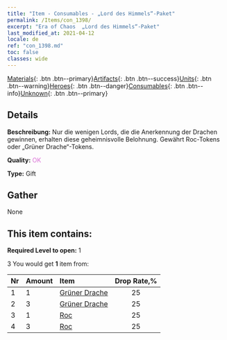 ```yaml
---
title: "Item - Consumables - „Lord des Himmels“-Paket"
permalink: /Items/con_1398/
excerpt: "Era of Chaos  „Lord des Himmels“-Paket"
last_modified_at: 2021-04-12
locale: de
ref: "con_1398.md"
toc: false
classes: wide
---
```

 [Materials](/de/Items/){: .btn .btn--primary}[Artifacts](/de/Items/Artifacts/){: .btn .btn--success}[Units](/de/Items/Units/){: .btn .btn--warning}[Heroes](/de/Items/Heroes/){: .btn .btn--danger}[Consumables](/de/Items/Consumables/){: .btn .btn--info}[Unknown](/de/Items/Unknown/){: .btn .btn--primary}

## Details
 **Beschreibung:** Nur die wenigen Lords, die die Anerkennung der Drachen gewinnen, erhalten diese geheimnisvolle Belohnung. Gewährt Roc-Tokens oder „Grüner Drache“-Tokens.

 **Quality:** <span style="color: #DA70D6">OK</span>

 **Type:** Gift

## Gather

  None

## This item contains:

 **Required Level to open:** 1

 3 You would get **1** item  from:

  | Nr | Amount |     Item    | Drop Rate,% |
  |:---|:-------|:------------|:---------:|
  | 1 | 1 | [Grüner Drache](/de/Items/unt_205/) | 25 | 
  | 2 | 3 | [Grüner Drache](/de/Items/unt_205/) | 25 | 
  | 3 | 1 | [Roc](/de/Items/unt_221/) | 25 | 
  | 4 | 3 | [Roc](/de/Items/unt_221/) | 25 | 
